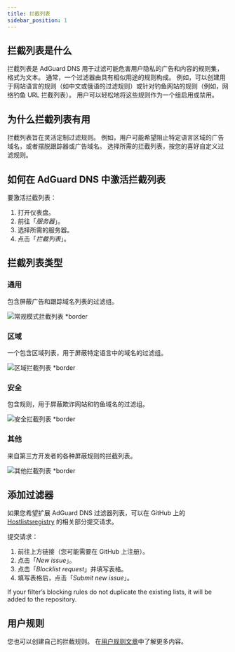 ```yaml
---
title: 拦截列表
sidebar_position: 1
---
```


## 拦截列表是什么

拦截列表是 AdGuard DNS 用于过滤可能危害用户隐私的广告和内容的规则集，格式为文本。 通常，一个过滤器由具有相似用途的规则构成。 例如，可以创建用于网站语言的规则（如中文或俄语的过滤规则）或针对钓鱼网站的规则（例如，网络钓鱼 URL 拦截列表）。 用户可以轻松地将这些规则作为一个组启用或禁用。

## 为什么拦截列表有用

拦截列表旨在灵活定制过滤规则。 例如，用户可能希望阻止特定语言区域的广告域名，或者摆脱跟踪器或广告域名。 选择所需的拦截列表，按您的喜好自定义过滤规则。

## 如何在 AdGuard DNS 中激活拦截列表

要激活拦截列表：

1. 打开仪表盘。
2. 前往「_服务器_」。
3. 选择所需的服务器。
4. 点击「_拦截列表_」。

## 拦截列表类型

### 通用

包含屏蔽广告和跟踪域名列表的过滤组。

![常规模式拦截列表 \*border](https://cdn.adtidy.org/content/kb/dns/private/new_dns/blocklists/general.png)

### 区域

一个包含区域列表，用于屏蔽特定语言中的域名的过滤组。

![区域拦截列表 \*border](https://cdn.adtidy.org/content/kb/dns/private/new_dns/blocklists/regional.png)

### 安全

包含规则，用于屏蔽欺诈网站和钓鱼域名的过滤组。

![安全拦截列表 \*border](https://cdn.adtidy.org/content/kb/dns/private/new_dns/blocklists/security.png)

### 其他

来自第三方开发者的各种屏蔽规则的拦截列表。

![其他拦截列表 \*border](https://cdn.adtidy.org/content/kb/dns/private/new_dns/blocklists/other.png)

## 添加过滤器

如果您希望扩展 AdGuard DNS 过滤器列表，可以在 GitHub 上的 [Hostlistsregistry](https://github.com/AdguardTeam/HostlistsRegistry) 的相关部分提交请求。

提交请求：

1. 前往上方链接（您可能需要在 GitHub 上注册）。
2. 点击「_New issue_」。
3. 点击「_Blocklist request_」并填写表格。
4. 填写表格后，点击「_Submit new issue_」。

If your filter’s blocking rules do not duplicate the existing lists, it will be added to the repository.

## 用户规则

您也可以创建自己的拦截规则。
在[用户规则文章](/private-dns/setting-up-filtering/user-rules.md)中了解更多内容。
